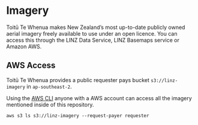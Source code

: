 # Imagery

Toitū Te Whenua makes New Zealand’s most up-to-date publicly owned aerial imagery freely available to use under an open licence. You can access this through the LINZ Data Service, LINZ Basemaps service or Amazon AWS.

## AWS Access

Toitū Te Whenua provides a public requester pays bucket `s3://linz-imagery` in `ap-southeast-2`.

Using the [AWS CLI](https://aws.amazon.com/cli/) anyone with a AWS account can access all the imagery mentioned inside of this repository.

```
aws s3 ls s3://linz-imagery --request-payer requester
```
